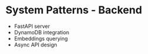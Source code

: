 # System Patterns - Backend

- FastAPI server
- DynamoDB integration
- Embeddings querying
- Async API design

